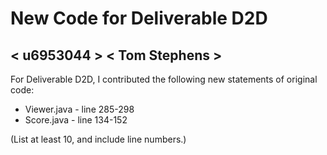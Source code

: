 # New Code for Deliverable D2D

## < u6953044 > < Tom Stephens >

For Deliverable D2D, I contributed the following new statements of original code:

- Viewer.java - line 285-298
- Score.java - line 134-152 

(List at least 10, and include line numbers.)
